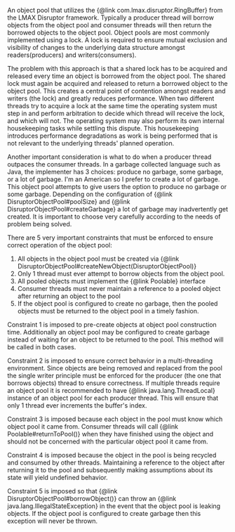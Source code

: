 An object pool that utilizes the {@link com.lmax.disruptor.RingBuffer} from the LMAX Disruptor framework. Typically a producer thread will borrow objects from the object pool and consumer threads will then return the borrowed objects to the object pool. Object pools are most commonly implemented using a lock. A lock is required to ensure mutual exclusion and visibility of changes to the underlying data structure amongst readers(producers) and writers(consumers).

The problem with this approach is that a shared lock has to be acquired and released every time an object is borrowed from the object pool. The shared lock must again be acquired and released to return a borrowed object to the object pool. This creates a central point of contention amongst readers and writers (the lock) and greatly reduces performance. When two different threads try to acquire a lock at the same time the operating system must step in and perform arbitration to decide which thread will receive the lock, and which will not. The operating system may also perform its own internal housekeeping tasks while settling this dispute. This housekeeping introduces performance degradations as work is being performed that is not relevant to the underlying threads' planned operation.

Another important consideration is what to do when a producer thread outpaces the consumer threads. In a garbage collected language such as Java, the implementer has 3 choices: produce no garbage, some garbage, or a lot of garbage. I'm an American so I prefer to create a lot of garbage. This object pool attempts to give users the option to produce no garbage or some garbage. Depending on the configuration of {@link DisruptorObjectPool#poolSize} and {@link DisruptorObjectPool#createGarbage} a lot of garbage may inadvertently get created. It is important to choose very carefully according to the needs of problem being solved.

There are 5 very important constraints that must be enforced to ensure correct operation of the object pool:

1. All objects in the object pool must be created via {@link DisruptorObjectPool#createNewObject(DisruptorObjectPool)}
2. Only 1 thread must ever attempt to borrow objects from the object pool.
3. All pooled objects must implement the {@link Poolable} interface
4. Consumer threads must never maintain a reference to a pooled object after returning an object to the pool
5. If the object pool is configured to create no garbage, then the pooled objects must be returned to the object pool in a timely fashion.

Constraint 1 is imposed to pre-create objects at object pool construction time. Additionally an object pool may be configured to create garbage instead of waiting for an object to be returned to the pool. This method will be called in both cases.

Constraint 2 is imposed to ensure correct behavior in a multi-threading environment. Since objects are being removed and replaced from the pool the single writer principle must be enforced for the producer (the one that borrows objects) thread to ensure correctness. If multiple threads require an object pool it is recommended to have {@link java.lang.ThreadLocal} instance of an object pool for each producer thread. This will ensure that only 1 thread ever increments the buffer's index.

Constraint 3 is imposed because each object in the pool must know which object pool it came from. Consumer threads will call {@link Poolable#returnToPool()} when they have finished using the object and should not be concerned with the particular object pool it came from.

Constraint 4 is imposed because the object in the pool is being recycled and consumed by other threads. Maintaining a reference to the object after returning it to the pool and subsequently making assumptions about its state will yield undefined behavior.

Constraint 5 is imposed so that {@link DisruptorObjectPool#borrowObject()} can throw an {@link java.lang.IllegalStateException} in the event that the object pool is leaking objects. If the object pool is configured to create garbage then this exception will never be thrown.